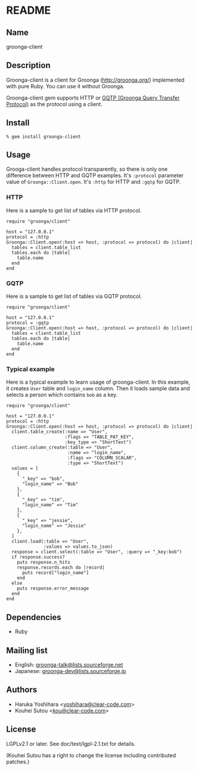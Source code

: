 # README

## Name

groonga-client

## Description

Groonga-client is a client for Groonga (http://groonga.org/)
implemented with pure Ruby. You can use it without Groonga.

Groonga-client gem supports HTTP or
[GQTP (Groonga Query Transfer Protocol)](http://groonga.org/docs/spec/gqtp.html)
as the protocol using a client.

## Install

    % gem install groonga-client

## Usage

Grooga-client handles protocol transparently, so there is only one
difference between HTTP and GQTP examples. It's `:protocol` parameter
value of `Groonga::Client.open`. It's `:http` for HTTP and `:gqtp` for
GQTP.

### HTTP

Here is a sample to get list of tables via HTTP protocol.

    require "groonga/client"

    host = "127.0.0.1"
    protocol = :http
    Groonga::Client.open(:host => host, :protocol => protocol) do |client|
      tables = client.table_list
      tables.each do |table|
        table.name
      end
    end

### GQTP

Here is a sample to get list of tables via GQTP protocol.

    require "groonga/client"

    host = "127.0.0.1"
    protocol = :gqtp
    Groonga::Client.open(:host => host, :protocol => protocol) do |client|
      tables = client.table_list
      tables.each do |table|
        table.name
      end
    end

### Typical example

Here is a typical example to learn usage of groonga-client. In this
example, it creates `User` table and `login_name` column. Then it
loads sample data and selects a person which contains `bob` as a key.

    require "groonga/client"

    host = "127.0.0.1"
    protocol = :http
    Groonga::Client.open(:host => host, :protocol => protocol) do |client|
      client.table_create(:name => "User",
                          :flags => "TABLE_PAT_KEY",
                          :key_type => "ShortText")
      client.column_create(:table => "User",
                           :name => "login_name",
                           :flags => "COLUMN_SCALAR",
                           :type => "ShortText")
      values = [
        {
          "_key" => "bob",
          "login_name" => "Bob"
        },
        {
          "_key" => "tim",
          "login_name" => "Tim"
        },
        {
          "_key" => "jessie",
          "login_name" => "Jessie"
        },
      ]
      client.load(:table => "User",
                  :values => values.to_json)
      response = client.select(:table => "User", :query => "_key:bob")
      if response.success?
        puts response.n_hits
        response.records.each do |record|
          puts record["login_name"]
        end
      else
        puts response.error_message
      end
    end

## Dependencies

* Ruby

## Mailing list

* English: [groonga-talk@lists.sourceforge.net](https://lists.sourceforge.net/lists/listinfo/groonga-talk)
* Japanese: [groonga-dev@lists.sourceforge.jp](http://lists.sourceforge.jp/mailman/listinfo/groonga-dev)

## Authors

* Haruka Yoshihara \<yoshihara@clear-code.com\>
* Kouhei Sutou \<kou@clear-code.com\>

## License

LGPLv2.1 or later. See doc/text/lgpl-2.1.txt for details.

(Kouhei Sutou has a right to change the license including contributed
patches.)
